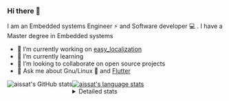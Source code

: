 ### Hi there 👋

I am an Embedded systems Engineer ⚡️ and Software developer 💻 . I have a Master degree in Embedded systems
- 🔭 I’m currently working on [easy_localization](https://pub.dev/packages/easy_localization)
- 🌱 I’m currently learning 
- 👯 I’m looking to collaborate on open source projects
- 💬 Ask me about  Gnu/Linux 🐧 and [Flutter](https://flutter.dev) 

<a href="https://profile-summary-for-github.com/user/aissat">
  <img align="left" height="170px" src="https://github-readme-stats.vercel.app/api?username=aissat&show_icons=true&line_height=27&count_private=true&include_all_commits=true" alt="aissat's GitHub stats"/>
  <img src="https://github-readme-stats.vercel.app/api/top-langs/?username=aissat&hide_langs_below=5&layout=compact" alt="aissat's language stats"/>
</a>

<details>
<summary>Detailed stats</summary>
 

### 🧐 Waka Stats

<!--START_SECTION:waka-->
![Profile Views](http://img.shields.io/badge/Profile%20Views-10-blue)

![Lines of code](https://img.shields.io/badge/From%20Hello%20World%20I%27ve%20Written-341813%20lines%20of%20code-blue)

**🐱 My Github Data** 

> 🏆 318 Contributions in the Year 2021
 > 
> 📦 43.4 kB Used in Github's Storage 
 > 
> 💼 Opted to Hire
 > 
> 📜 144 Public Repositories 
 > 
> 🔑 14 Private Repositories  
 > 
**I'm a Night 🦉** 

```text
🌞 Morning    65 commits     ██░░░░░░░░░░░░░░░░░░░░░░░   9.46% 
🌆 Daytime    94 commits     ███░░░░░░░░░░░░░░░░░░░░░░   13.68% 
🌃 Evening    289 commits    ██████████░░░░░░░░░░░░░░░   42.07% 
🌙 Night      239 commits    ████████░░░░░░░░░░░░░░░░░   34.79%

```
📅 **I'm Most Productive on Tuesday** 

```text
Monday       67 commits     ██░░░░░░░░░░░░░░░░░░░░░░░   9.75% 
Tuesday      162 commits    ██████░░░░░░░░░░░░░░░░░░░   23.58% 
Wednesday    93 commits     ███░░░░░░░░░░░░░░░░░░░░░░   13.54% 
Thursday     89 commits     ███░░░░░░░░░░░░░░░░░░░░░░   12.95% 
Friday       85 commits     ███░░░░░░░░░░░░░░░░░░░░░░   12.37% 
Saturday     119 commits    ████░░░░░░░░░░░░░░░░░░░░░   17.32% 
Sunday       72 commits     ██░░░░░░░░░░░░░░░░░░░░░░░   10.48%

```


📊 **This Week I Spent My Time On** 

```text
⌚︎ Time Zone: Africa/Algiers

💬 Programming Languages: 
Dart                     2 hrs 17 mins       █████████████░░░░░░░░░░░░   51.68% 
YAML                     1 hr 30 mins        ████████░░░░░░░░░░░░░░░░░   34.24% 
Other                    37 mins             ███░░░░░░░░░░░░░░░░░░░░░░   14.08%

🔥 Editors: 
VS Code                  4 hrs 25 mins       █████████████████████████   100.0%

💻 Operating System: 
Mac                      3 hrs 41 mins       ████████████████████░░░░░   83.45% 
Linux                    43 mins             ████░░░░░░░░░░░░░░░░░░░░░   16.55%

```

**I Mostly Code in Dart** 

```text
Dart                     20 repos            █████████░░░░░░░░░░░░░░░░   38.46% 
PHP                      4 repos             ██░░░░░░░░░░░░░░░░░░░░░░░   7.69% 
Vala                     4 repos             ██░░░░░░░░░░░░░░░░░░░░░░░   7.69% 
TypeScript               4 repos             ██░░░░░░░░░░░░░░░░░░░░░░░   7.69% 
C                        3 repos             █░░░░░░░░░░░░░░░░░░░░░░░░   5.77%

```


**Timeline**

![Chart not found](https://raw.githubusercontent.com/aissat/aissat/master/charts/bar_graph.png) 


 Last Updated on 24/06/2021
<!--END_SECTION:waka-->

</details>
